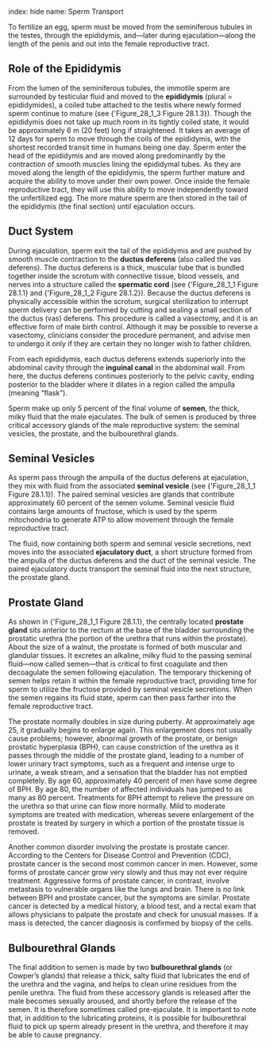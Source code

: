 index: hide
name:  Sperm Transport

To fertilize an egg, sperm must be moved from the seminiferous tubules in the testes, through the epididymis, and—later during ejaculation—along the length of the penis and out into the female reproductive tract. 

## Role of the Epididymis

From the lumen of the seminiferous tubules, the immotile sperm are surrounded by testicular fluid and moved to the  **epididymis** (plural = epididymides), a coiled tube attached to the testis where newly formed sperm continue to mature (see {'Figure_28_1_3 Figure 28.1.3}). Though the epididymis does not take up much room in its tightly coiled state, it would be approximately 6 m (20 feet) long if straightened. It takes an average of 12 days for sperm to move through the coils of the epididymis, with the shortest recorded transit time in humans being one day. Sperm enter the head of the epididymis and are moved along predominantly by the contraction of smooth muscles lining the epididymal tubes. As they are moved along the length of the epididymis, the sperm further mature and acquire the ability to move under their own power. Once inside the female reproductive tract, they will use this ability to move independently toward the unfertilized egg. The more mature sperm are then stored in the tail of the epididymis (the final section) until ejaculation occurs. 

## Duct System

During ejaculation, sperm exit the tail of the epididymis and are pushed by smooth muscle contraction to the  **ductus deferens** (also called the vas deferens). The ductus deferens is a thick, muscular tube that is bundled together inside the scrotum with connective tissue, blood vessels, and nerves into a structure called the  **spermatic cord** (see {'Figure_28_1_1 Figure 28.1.1} and {'Figure_28_1_2 Figure 28.1.2}). Because the ductus deferens is physically accessible within the scrotum, surgical sterilization to interrupt sperm delivery can be performed by cutting and sealing a small section of the ductus (vas) deferens. This procedure is called a vasectomy, and it is an effective form of male birth control. Although it may be possible to reverse a vasectomy, clinicians consider the procedure permanent, and advise men to undergo it only if they are certain they no longer wish to father children. 

From each epididymis, each ductus deferens extends superiorly into the abdominal cavity through the  **inguinal canal** in the abdominal wall. From here, the ductus deferens continues posteriorly to the pelvic cavity, ending posterior to the bladder where it dilates in a region called the ampulla (meaning “flask”). 

Sperm make up only 5 percent of the final volume of  **semen**, the thick, milky fluid that the male ejaculates. The bulk of semen is produced by three critical accessory glands of the male reproductive system: the seminal vesicles, the prostate, and the bulbourethral glands. 

## Seminal Vesicles

As sperm pass through the ampulla of the ductus deferens at ejaculation, they mix with fluid from the associated  **seminal vesicle** (see {'Figure_28_1_1 Figure 28.1.1}). The paired seminal vesicles are glands that contribute approximately 60 percent of the semen volume. Seminal vesicle fluid contains large amounts of fructose, which is used by the sperm mitochondria to generate ATP to allow movement through the female reproductive tract. 

The fluid, now containing both sperm and seminal vesicle secretions, next moves into the associated  **ejaculatory duct**, a short structure formed from the ampulla of the ductus deferens and the duct of the seminal vesicle. The paired ejaculatory ducts transport the seminal fluid into the next structure, the prostate gland. 

##  Prostate Gland

As shown in {'Figure_28_1_1 Figure 28.1.1}, the centrally located  **prostate gland** sits anterior to the rectum at the base of the bladder surrounding the prostatic urethra (the portion of the urethra that runs within the prostate). About the size of a walnut, the prostate is formed of both muscular and glandular tissues. It excretes an alkaline, milky fluid to the passing seminal fluid—now called semen—that is critical to first coagulate and then decoagulate the semen following ejaculation. The temporary thickening of semen helps retain it within the female reproductive tract, providing time for sperm to utilize the fructose provided by seminal vesicle secretions. When the semen regains its fluid state, sperm can then pass farther into the female reproductive tract. 

The prostate normally doubles in size during puberty. At approximately age 25, it gradually begins to enlarge again. This enlargement does not usually cause problems; however, abnormal growth of the prostate, or benign prostatic hyperplasia (BPH), can cause constriction of the urethra as it passes through the middle of the prostate gland, leading to a number of lower urinary tract symptoms, such as a frequent and intense urge to urinate, a weak stream, and a sensation that the bladder has not emptied completely. By age 60, approximately 40 percent of men have some degree of BPH. By age 80, the number of affected individuals has jumped to as many as 80 percent. Treatments for BPH attempt to relieve the pressure on the urethra so that urine can flow more normally. Mild to moderate symptoms are treated with medication, whereas severe enlargement of the prostate is treated by surgery in which a portion of the prostate tissue is removed. 

Another common disorder involving the prostate is prostate cancer. According to the Centers for Disease Control and Prevention (CDC), prostate cancer is the second most common cancer in men. However, some forms of prostate cancer grow very slowly and thus may not ever require treatment. Aggressive forms of prostate cancer, in contrast, involve metastasis to vulnerable organs like the lungs and brain. There is no link between BPH and prostate cancer, but the symptoms are similar. Prostate cancer is detected by a medical history, a blood test, and a rectal exam that allows physicians to palpate the prostate and check for unusual masses. If a mass is detected, the cancer diagnosis is confirmed by biopsy of the cells. 

## Bulbourethral Glands

The final addition to semen is made by two  **bulbourethral glands** (or Cowper’s glands) that release a thick, salty fluid that lubricates the end of the urethra and the vagina, and helps to clean urine residues from the penile urethra. The fluid from these accessory glands is released after the male becomes sexually aroused, and shortly before the release of the semen. It is therefore sometimes called pre-ejaculate. It is important to note that, in addition to the lubricating proteins, it is possible for bulbourethral fluid to pick up sperm already present in the urethra, and therefore it may be able to cause pregnancy. 

